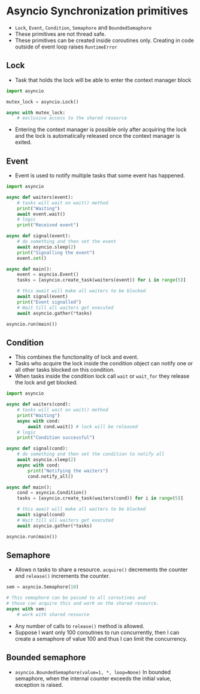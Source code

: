 # Asyncio Synchronization primitives

* `Lock`, `Event`, `Condition`, `Semaphore` and `BoundedSemaphore`
* These primitives are not thread safe.
* These primitives can be created inside coroutines only. Creating in code outside of event loop raises `RuntimeError`

## Lock

* Task that holds the lock will be able to enter the context manager block

```Python
import asyncio

mutex_lock = asyncio.Lock()

async with mutex_lock:
    # exclusive access to the shared resource
```

* Entering the context manager is possible only after acquiring the lock and the lock is automatically released once the context manager is exited.

## Event

* Event is used to notify multiple tasks that some event has happened.

```Python
import asyncio

async def waiters(event):
    # tasks will wait on wait() method
    print("Waiting")
    await event.wait()
    # logic
    print("Received event")

async def signal(event):
    # do something and then set the event
    await asyncio.sleep(2)
    print("Signalling the event")
    event.set()

async def main():
    event = asyncio.Event()
    tasks = [asyncio.create_task(waiters(event)) for i in range(5)]

    # this await will make all waiters to be blocked
    await signal(event)
    print("Event signalled")
    # Wait till all waiters get executed
    await asyncio.gather(*tasks)

asyncio.run(main())
```

## Condition

* This combines the functionality of lock and event.
* Tasks who acquire the lock inside the condition object can notify one or all other tasks blocked on this condition.
* When tasks inside the condition lock call `wait` or `wait_for` they release the lock and get blocked.

```Python
import asyncio

async def waiters(cond):
    # tasks will wait on wait() method
    print("Waiting")
    async with cond:
        await cond.wait() # lock will be released
    # logic
    print("Condition successful")

async def signal(cond):
    # do something and then set the condition to notify all
    await asyncio.sleep(2)
    async with cond:
        print("Notifying the waiters")
        cond.notify_all()

async def main():
    cond = asyncio.Condition()
    tasks = [asyncio.create_task(waiters(cond)) for i in range(5)]

    # this await will make all waiters to be blocked
    await signal(cond)
    # Wait till all waiters get executed
    await asyncio.gather(*tasks)

asyncio.run(main())
```

## Semaphore

* Allows n tasks to share a resource. `acquire()` decrements the counter and `release()` increments the counter.

```Python
sem = asyncio.Semaphore(10)

# This semaphore can be passed to all coroutines and
# those can acquire this and work on the shared resource.
async with sem:
    # work with shared resource
```

* Any number of calls to `release()` method is allowed.
* Suppose I want only 100 coroutines to run concurrently, then I can create a semaphore of value 100 and thus I can limit the concurrency.

## Bounded semaphore

* `asyncio.BoundedSemaphore(value=1, *, loop=None)` In bounded semaphore, when the internal counter exceeds the initial value, exception is raised.
